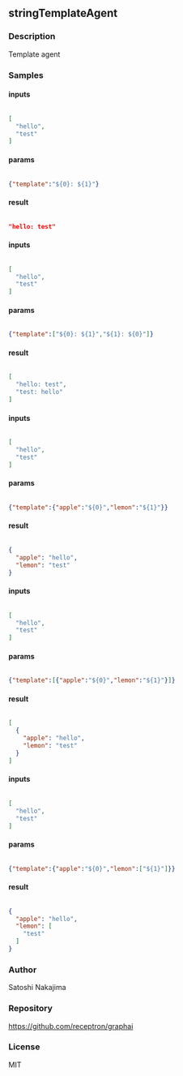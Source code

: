 ## stringTemplateAgent

### Description

Template agent

### Samples

#### inputs

```json

[
  "hello",
  "test"
]

````

#### params

```json

{"template":"${0}: ${1}"}

````

#### result

```json

"hello: test"

````
#### inputs

```json

[
  "hello",
  "test"
]

````

#### params

```json

{"template":["${0}: ${1}","${1}: ${0}"]}

````

#### result

```json

[
  "hello: test",
  "test: hello"
]

````
#### inputs

```json

[
  "hello",
  "test"
]

````

#### params

```json

{"template":{"apple":"${0}","lemon":"${1}"}}

````

#### result

```json

{
  "apple": "hello",
  "lemon": "test"
}

````
#### inputs

```json

[
  "hello",
  "test"
]

````

#### params

```json

{"template":[{"apple":"${0}","lemon":"${1}"}]}

````

#### result

```json

[
  {
    "apple": "hello",
    "lemon": "test"
  }
]

````
#### inputs

```json

[
  "hello",
  "test"
]

````

#### params

```json

{"template":{"apple":"${0}","lemon":["${1}"]}}

````

#### result

```json

{
  "apple": "hello",
  "lemon": [
    "test"
  ]
}

````

### Author

Satoshi Nakajima

### Repository

https://github.com/receptron/graphai


### License

MIT

